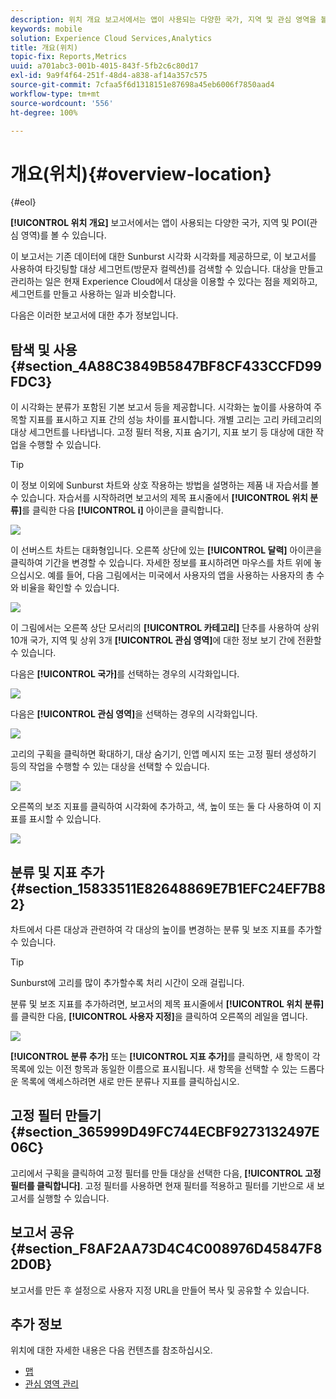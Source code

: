 ```yaml
---
description: 위치 개요 보고서에서는 앱이 사용되는 다양한 국가, 지역 및 관심 영역을 볼 수 있습니다.
keywords: mobile
solution: Experience Cloud Services,Analytics
title: 개요(위치)
topic-fix: Reports,Metrics
uuid: a701abc3-001b-4015-843f-5fb2c6c80d17
exl-id: 9a9f4f64-251f-48d4-a838-af14a357c575
source-git-commit: 7cfaa5f6d1318151e87698a45eb6006f7850aad4
workflow-type: tm+mt
source-wordcount: '556'
ht-degree: 100%

---
```


# 개요(위치){#overview-location}

{#eol}

**[!UICONTROL 위치 개요]** 보고서에서는 앱이 사용되는 다양한 국가, 지역 및 POI(관심 영역)를 볼 수 있습니다.

이 보고서는 기존 데이터에 대한 Sunburst 시각화 시각화를 제공하므로, 이 보고서를 사용하여 타깃팅할 대상 세그먼트(방문자 컬렉션)를 검색할 수 있습니다. 대상을 만들고 관리하는 일은 현재 Experience Cloud에서 대상을 이용할 수 있다는 점을 제외하고, 세그먼트를 만들고 사용하는 일과 비슷합니다.

다음은 이러한 보고서에 대한 추가 정보입니다.

## 탐색 및 사용 {#section_4A88C3849B5847BF8CF433CCFD99FDC3}

이 시각화는 분류가 포함된 기본 보고서 등을 제공합니다. 시각화는 높이를 사용하여 주목할 지표를 표시하고 지표 간의 성능 차이를 표시합니다. 개별 고리는 고리 카테고리의 대상 세그먼트를 나타냅니다. 고정 필터 적용, 지표 숨기기, 지표 보기 등 대상에 대한 작업을 수행할 수 있습니다.

>[!TIP]
>
>이 정보 이외에 Sunburst 차트와 상호 작용하는 방법을 설명하는 제품 내 자습서를 볼 수 있습니다. 자습서를 시작하려면 보고서의 제목 표시줄에서 **[!UICONTROL 위치 분류]**&#x200B;를 클릭한 다음 **[!UICONTROL i]** 아이콘을 클릭합니다.

![](assets/location.png)

이 선버스트 차트는 대화형입니다. 오른쪽 상단에 있는 **[!UICONTROL 달력]** 아이콘을 클릭하여 기간을 변경할 수 있습니다. 자세한 정보를 표시하려면 마우스를 차트 위에 놓으십시오. 예를 들어, 다음 그림에서는 미국에서 사용자의 앱을 사용하는 사용자의 총 수와 비율을 확인할 수 있습니다.

![](assets/location_mouse.png)

이 그림에서는 오른쪽 상단 모서리의 **[!UICONTROL 카테고리]** 단추를 사용하여 상위 10개 국가, 지역 및 상위 3개 **[!UICONTROL 관심 영역]**&#x200B;에 대한 정보 보기 간에 전환할 수 있습니다.

다음은 **[!UICONTROL 국가]**&#x200B;를 선택하는 경우의 시각화입니다.

![](assets/location_countries.png)

다음은 **[!UICONTROL 관심 영역]**&#x200B;을 선택하는 경우의 시각화입니다.

![](assets/location_poi.png)

고리의 구획을 클릭하면 확대하기, 대상 숨기기, 인앱 메시지 또는 고정 필터 생성하기 등의 작업을 수행할 수 있는 대상을 선택할 수 있습니다.

![](assets/location_aud.png)

오른쪽의 보조 지표를 클릭하여 시각화에 추가하고, 색, 높이 또는 둘 다 사용하여 이 지표를 표시할 수 있습니다.

![](assets/location_secondary.png)

## 분류 및 지표 추가 {#section_15833511E82648869E7B1EFC24EF7B82}

차트에서 다른 대상과 관련하여 각 대상의 높이를 변경하는 분류 및 보조 지표를 추가할 수 있습니다.

>[!TIP]
>
>Sunburst에 고리를 많이 추가할수록 처리 시간이 오래 걸립니다.

분류 및 보조 지표를 추가하려면, 보고서의 제목 표시줄에서 **[!UICONTROL 위치 분류]**&#x200B;를 클릭한 다음, **[!UICONTROL 사용자 지정]**&#x200B;을 클릭하여 오른쪽의 레일을 엽니다.

![](assets/location_rail.png)

**[!UICONTROL 분류 추가]** 또는 **[!UICONTROL 지표 추가]**&#x200B;를 클릭하면, 새 항목이 각 목록에 있는 이전 항목과 동일한 이름으로 표시됩니다. 새 항목을 선택할 수 있는 드롭다운 목록에 액세스하려면 새로 만든 분류나 지표를 클릭하십시오.

## 고정 필터 만들기 {#section_365999D49FC744ECBF9273132497E06C}

고리에서 구획을 클릭하여 고정 필터를 만들 대상을 선택한 다음, **[!UICONTROL 고정 필터를 클릭합니다]**. 고정 필터를 사용하면 현재 필터를 적용하고 필터를 기반으로 새 보고서를 실행할 수 있습니다.

## 보고서 공유 {#section_F8AF2AA73D4C4C008976D45847F82D0B}

보고서를 만든 후 설정으로 사용자 지정 URL을 만들어 복사 및 공유할 수 있습니다.

## 추가 정보

위치에 대한 자세한 내용은 다음 컨텐츠를 참조하십시오.

* [맵](/help/using/location/c-map-points.md)
* [관심 영역 관리](/help/using/location/t-manage-points.md)
